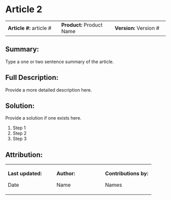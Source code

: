 ﻿ 

Article 2
=========

<table style="width: 100%;"><colgroup><col style="width: 33%;"> <col style="width: 33%;"> <col style="width: 33%;"></colgroup><tbody><tr><td><b>Article #:</b> article #</td><td><b>Product:</b> Product Name</td><td><b>Version:</b> Version #</td></tr></tbody></table>

Summary:
--------

Type a one or two sentence summary of the article.

Full Description:
-----------------

Provide a more detailed description here.

Solution:
---------

Provide a solution if one exists here.

1.  Step 1
2.  Step 2
3.  Step 3

Attribution:
------------

<table style="width: 100%;"><colgroup><col style="width: 33%;"> <col style="width: 33%;"> <col style="width: 33%;"></colgroup><tbody><tr><td><p class="toptable"><b>Last updated:</b></p><p class="toptable" style="text-align: left;">Date</p></td><td><p class="toptable"><b>Author:</b></p><p class="toptable">Name</p></td><td><p class="toptable"><b>Contributions by:</b></p><p class="toptable">Names</p></td></tr></tbody></table>
